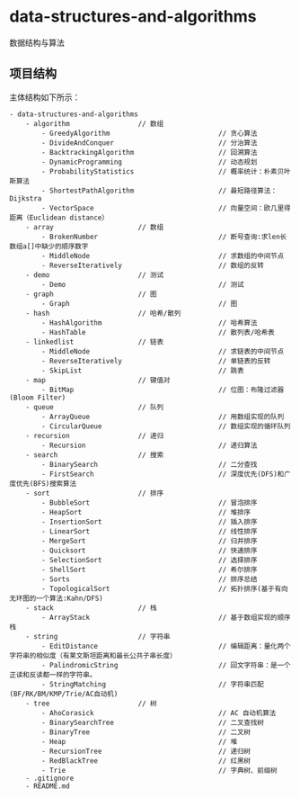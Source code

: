 # data-structures-and-algorithms
数据结构与算法

## 项目结构
主体结构如下所示：
    
    - data-structures-and-algorithms
        - algorithm                 // 数组
            - GreedyAlgorithm                           // 贪心算法
            - DivideAndConquer                          // 分治算法
            - BacktrackingAlgorithm                     // 回溯算法
            - DynamicProgramming                        // 动态规划
            - ProbabilityStatistics                     // 概率统计：朴素贝叶斯算法
            - ShortestPathAlgorithm                     // 最短路径算法：Dijkstra
            - VectorSpace                               // 向量空间：欧几里得距离（Euclidean distance）
        - array                     // 数组
            - BrokenNumber                              // 断号查询:求len长数组a[]中缺少的顺序数字
            - MiddleNode                                // 求数组的中间节点
            - ReverseIteratively                        // 数组的反转
        - demo                      // 测试
            - Demo                                      // 测试
        - graph                     // 图
            - Graph                                     // 图
        - hash                      // 哈希/散列
            - HashAlgorithm                             // 哈希算法
            - HashTable                                 // 散列表/哈希表
        - linkedlist                // 链表
            - MiddleNode                                // 求链表的中间节点
            - ReverseIteratively                        // 单链表的反转
            - SkipList                                  // 跳表
        - map                       // 键值对
            - BitMap                                    // 位图：布隆过滤器(Bloom Filter)
        - queue                     // 队列
            - ArrayQueue                                // 用数组实现的队列
            - CircularQueue                             // 数组实现的循环队列
        - recursion                 // 递归
            - Recursion                                 // 递归算法
        - search                    // 搜索
            - BinarySearch                              // 二分查找
            - FirstSearch                               // 深度优先(DFS)和广度优先(BFS)搜索算法
        - sort                      // 排序
            - BubbleSort                                // 冒泡排序
            - HeapSort                                  // 堆排序
            - InsertionSort                             // 插入排序
            - LinearSort                                // 线性排序
            - MergeSort                                 // 归并排序
            - Quicksort                                 // 快速排序
            - SelectionSort                             // 选择排序
            - ShellSort                                 // 希尔排序
            - Sorts                                     // 排序总结
            - TopologicalSort                           // 拓扑排序(基于有向无环图的一个算法:Kahn/DFS)
        - stack                     // 栈
            - ArrayStack                                // 基于数组实现的顺序栈
        - string                    // 字符串
            - EditDistance                              // 编辑距离：量化两个字符串的相似度（有莱文斯坦距离和最长公共子串长度）
            - PalindromicString                         // 回文字符串：是一个正读和反读都一样的字符串。
            - StringMatching                            // 字符串匹配(BF/RK/BM/KMP/Trie/AC自动机)
        - tree                      // 树
            - AhoCorasick                               // AC 自动机算法
            - BinarySearchTree                          // 二叉查找树
            - BinaryTree                                // 二叉树
            - Heap                                      // 堆
            - RecursionTree                             // 递归树
            - RedBlackTree                              // 红黑树
            - Trie                                      // 字典树、前缀树
        - .gitignore
        - README.md
        
